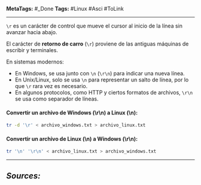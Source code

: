 **MetaTags:** #_Done 
**Tags:** #Linux #Asci #ToLink
- - -
`\r` es un carácter de control que mueve el cursor al inicio de la línea sin avanzar hacia abajo.

El carácter de **retorno de carro** (`\r`) proviene de las antiguas máquinas de escribir y terminales.  

En sistemas modernos:  
- En Windows, se usa junto con `\n` (`\r\n`) para indicar una nueva línea.  
- En Unix/Linux, solo se usa `\n` para representar un salto de línea, por lo que `\r` rara vez es necesario.  
- En algunos protocolos, como HTTP y ciertos formatos de archivos, `\r\n` se usa como separador de líneas.

#### Convertir un archivo de Windows (\r\n) a Linux (\n):
```bash
tr -d '\r' < archivo_windows.txt > archivo_linux.txt
```
#### Convertir un archivo de Linux (\n) a Windows (\r\n):
```bash
tr '\n' '\r\n' < archivo_linux.txt > archivo_windows.txt
```
- - - 
## ***Sources:***